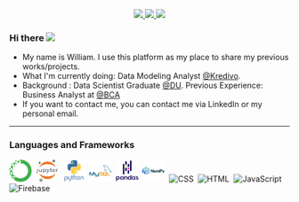 <div id="badges" align="center">
  <a href="your-linkedin-URL">
    <img src="https://img.shields.io/badge/LinkedIn-blue?logo=linkedin&logoColor=white&style=for-the-badge"/>
  </a>
  <a href="https://www.kaggle.com/williamtandio">
    <img src="https://img.shields.io/badge/Kaggle-4EB8F9?logo=kaggle&logoColor=blue&style=for-the-badge"/>
  </a>
  <a href="mailto:wtwilley17@gmail.com">
    <img src="https://img.shields.io/badge/Gmail-red?logo=gmail&logoColor=white&style=for-the-badge"/>
  </a>
</div>


### Hi there <img src="https://em-content.zobj.net/source/noto-emoji-animations/344/waving-hand_1f44b.gif" width="30">
- My name is William. I use this platform as my place to share my previous works/projects.
- What I'm currently doing: Data Modeling Analyst [@Kredivo](https://kredivocorp.com/).
- Background : Data Scientist Graduate [@DU](https://www.du.edu/). Previous Experience: Business Analyst at [@BCA](https://www.bca.co.id)
- If you want to contact me, you can contact me via LinkedIn or my personal email.

***
### Languages and Frameworks
<div>
  <img src="https://github.com/devicons/devicon/blob/master/icons/anaconda/anaconda-original.svg" title="Java" alt="Java" width="40" height="40"/>&nbsp;
  <img src="https://github.com/devicons/devicon/blob/master/icons/jupyter/jupyter-original-wordmark.svg" title="React" alt="React" width="40" height="40"/>&nbsp;
  <img src="https://github.com/devicons/devicon/blob/master/icons/python/python-original-wordmark.svg" title="Spring" alt="Spring" width="40" height="40"/>&nbsp;
  <img src="https://github.com/devicons/devicon/blob/master/icons/mysql/mysql-original-wordmark.svg" title="Material UI" alt="Material UI" width="40" height="40"/>&nbsp;
  <img src="https://github.com/devicons/devicon/blob/master/icons/pandas/pandas-original-wordmark.svg" title="Flutter" alt="Flutter" width="40" height="40"/>&nbsp;
  <img src="https://github.com/devicons/devicon/blob/master/icons/numpy/numpy-original-wordmark.svg" title="Redux" alt="Redux " width="40" height="40"/>&nbsp;
  <img src="https://upload.wikimedia.org/wikipedia/commons/0/05/Scikit_learn_logo_small.svg"  title="CSS3" alt="CSS" width="40" height="40"/>&nbsp;
  <img src="https://scipy.org/images/logo.svg" title="HTML5" alt="HTML" width="40" height="40"/>&nbsp;
  <img src="https://seaborn.pydata.org/_images/logo-tall-lightbg.svg" title="JavaScript" alt="JavaScript" width="40" height="40"/>&nbsp;
  <img src="https://matplotlib.org/3.1.0/_static/logo2.png" title="Matplotlib" alt="Firebase" width="80" height="40"/>&nbsp;
</div>



